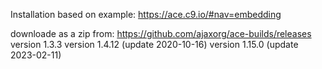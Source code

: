 Installation based on example:
https://ace.c9.io/#nav=embedding

downloade as a zip from:
https://github.com/ajaxorg/ace-builds/releases
version 1.3.3
version 1.4.12 (update 2020-10-16)
version 1.15.0 (update 2023-02-11)